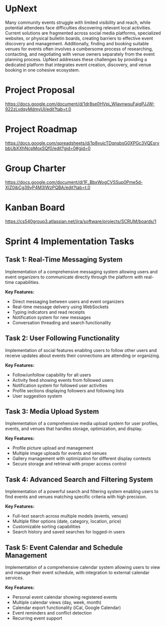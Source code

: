 # UpNext
Many community events struggle with limited visibility and reach, while potential attendees face difficulties discovering relevant local activities. Current solutions are fragmented across social media platforms, specialized websites, or physical bulletin boards, creating barriers to effective event discovery and management. Additionally, finding and booking suitable venues for events often involves a cumbersome process of researching, contacting, and negotiating with venue owners separately from the event planning process. UpNext addresses these challenges by providing a dedicated platform that integrates event creation, discovery, and venue booking in one cohesive ecosystem.

# Project Proposal
https://docs.google.com/document/d/1dr8se0HVpj_WIavnwsuFajgPJJW-922zLvdqvMdmyUI/edit?tab=t.0

# Project Roadmap
https://docs.google.com/spreadsheets/d/1p8vujcTDqnsbsG0XPGc3VQEsrvbbUbXXhNcpMoxSQf0/edit?gid=0#gid=0

# Group Charter
https://docs.google.com/document/d/1F_BbxWogCVSSup0Pme5d-XIZ0jbCg39yP4M3IWzPQBA/edit?tab=t.0

# Kanban Board
https://cs540group3.atlassian.net/jira/software/projects/SCRUM/boards/1

# Sprint 4 Implementation Tasks

## Task 1: Real-Time Messaging System
Implementation of a comprehensive messaging system allowing users and event organizers to communicate directly through the platform with real-time capabilities.

**Key Features:**
- Direct messaging between users and event organizers
- Real-time message delivery using WebSockets
- Typing indicators and read receipts
- Notification system for new messages
- Conversation threading and search functionality

## Task 2: User Following Functionality
Implementation of social features enabling users to follow other users and receive updates about events their connections are attending or organizing.

**Key Features:**
- Follow/unfollow capability for all users
- Activity feed showing events from followed users
- Notification system for followed user activities
- Profile sections displaying followers and following lists
- User suggestion system

## Task 3: Media Upload System
Implementation of a comprehensive media upload system for user profiles, events, and venues that handles storage, optimization, and display.

**Key Features:**
- Profile picture upload and management
- Multiple image uploads for events and venues
- Gallery management with optimization for different display contexts
- Secure storage and retrieval with proper access control

## Task 4: Advanced Search and Filtering System
Implementation of a powerful search and filtering system enabling users to find events and venues matching specific criteria with high precision.

**Key Features:**
- Full-text search across multiple models (events, venues)
- Multiple filter options (date, category, location, price)
- Customizable sorting capabilities
- Search history and saved searches for logged-in users

## Task 5: Event Calendar and Schedule Management
Implementation of a comprehensive calendar system allowing users to view and manage their event schedule, with integration to external calendar services.

**Key Features:**
- Personal event calendar showing registered events
- Multiple calendar views (day, week, month)
- Calendar export functionality (iCal, Google Calendar)
- Event reminders and conflict detection
- Recurring event support